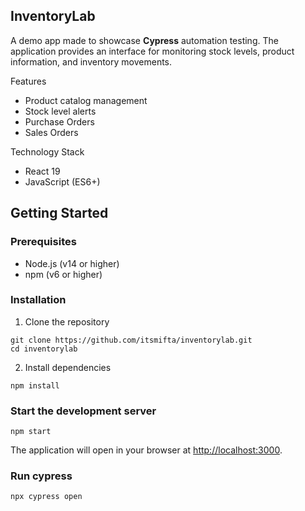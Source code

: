## InventoryLab

A demo app made to showcase **Cypress** automation testing. The application provides an interface for monitoring stock levels, product information, and inventory movements.

Features
- Product catalog management
- Stock level alerts
- Purchase Orders
- Sales Orders

Technology Stack
- React 19
- JavaScript (ES6+)

## Getting Started

### Prerequisites

- Node.js (v14 or higher)
- npm (v6 or higher)

### Installation

1. Clone the repository
```
git clone https://github.com/itsmifta/inventorylab.git
cd inventorylab
```

2. Install dependencies
```
npm install
```

### Start the development server
```
npm start
```

The application will open in your browser at [http://localhost:3000](http://localhost:3000).

### Run cypress
```
npx cypress open
```
